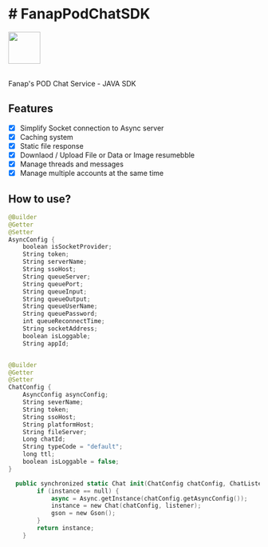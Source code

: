 # # FanapPodChatSDK
<img src="https://gitlab.com/hamed8080/fanappodchatsdk/-/raw/gl-pages/.docs/favicon.svg"  width="64" height="64">
<br />
<br />

Fanap's POD Chat Service - JAVA SDK
## Features

- [x] Simplify Socket connection to Async server
- [x] Caching system
- [x] Static file response
- [x] Downlaod / Upload File or Data or Image resumebble
- [x] Manage threads and messages
- [x] Manage multiple accounts at the same time

## How to use?

```swift
@Builder
@Getter
@Setter
AsyncConfig {
    boolean isSocketProvider;
    String token;
    String serverName;
    String ssoHost;
    String queueServer;
    String queuePort;
    String queueInput;
    String queueOutput;
    String queueUserName;
    String queuePassword;
    int queueReconnectTime;
    String socketAddress;
    boolean isLoggable;
    String appId;


@Builder
@Getter
@Setter
ChatConfig {
    AsyncConfig asyncConfig;
    String severName;
    String token;
    String ssoHost;
    String platformHost;
    String fileServer;
    Long chatId;
    String typeCode = "default";
    long ttl;
    boolean isLoggable = false;
}

  public synchronized static Chat init(ChatConfig chatConfig, ChatListener listener) {
        if (instance == null) {
            async = Async.getInstance(chatConfig.getAsyncConfig());
            instance = new Chat(chatConfig, listener);
            gson = new Gson();
        }
        return instance;
    }
```



